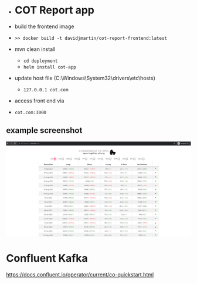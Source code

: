 - # COT Report app

- build the frontend image
- ```>> docker build -t davidjmartin/cot-report-frontend:latest```


- mvn clean install

  - ```cd deployment```
  - ```helm install cot-app```


- update host file (C:\Windows\System32\drivers\etc\hosts)
  - ```127.0.0.1 cot.com```


- access front end via
- ```cot.com:3000```


## example screenshot
![Screenshot](readme/Capture.PNG)

# Confluent Kafka
https://docs.confluent.io/operator/current/co-quickstart.html